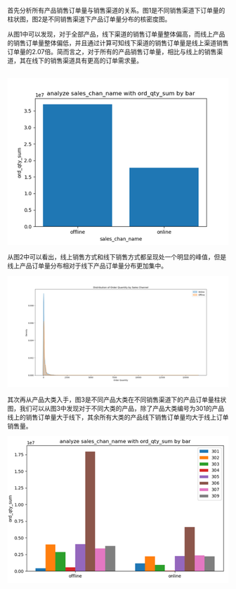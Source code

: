 首先分析所有产品销售订单量与销售渠道的关系。图1是不同销售渠道下订单量的柱状图，图2是不同销售渠道下产品订单量分布的核密度图。

从图1中可以发现，对于全部产品，线下渠道的销售订单量整体偏高，而线上产品的销售订单量整体偏低，并且通过计算可知线下渠道的销售订单量是线上渠道销售订单量的2.07倍。简而言之，对于所有的产品销售订单量，相比与线上的销售渠道，其在线下的销售渠道具有更高的订单需求量。

​                   ![图片7](assets/图片7.png)            

从图2中可以看出，线上销售方式和线下销售方式都呈现处一个明显的峰值，但是线上产品订单量分布相对于线下产品订单量分布更加集中。

 ![图片8](assets/图片8.png)

其次再从产品大类入手，图3是不同产品大类在不同销售渠道下的产品订单量柱状图，我们可以从图3中发现对于不同大类的产品，除了产品大类编号为301的产品线上的销售订单量大于线下，其余所有大类的产品线下销售订单量均大于线上订单销售量。

![图片9](assets/图片9.png)